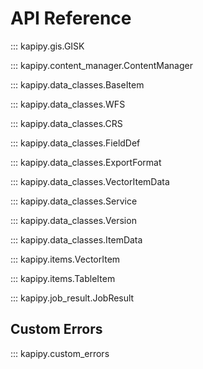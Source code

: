 # API Reference

::: kapipy.gis.GISK

::: kapipy.content_manager.ContentManager

::: kapipy.data_classes.BaseItem  
 
::: kapipy.data_classes.WFS  

::: kapipy.data_classes.CRS  

::: kapipy.data_classes.FieldDef  

::: kapipy.data_classes.ExportFormat  

::: kapipy.data_classes.VectorItemData  

::: kapipy.data_classes.Service  

::: kapipy.data_classes.Version  

::: kapipy.data_classes.ItemData  

::: kapipy.items.VectorItem

::: kapipy.items.TableItem

::: kapipy.job_result.JobResult

## Custom Errors

::: kapipy.custom_errors